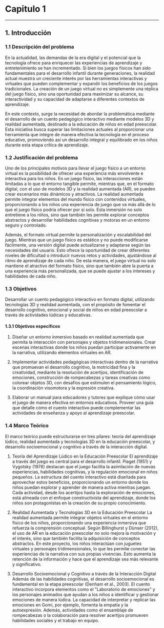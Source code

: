 # Capitulo 1
---
## 1. Introducción

### 1.1 Descripción del problema
En la actualidad, las demandas de la era digital y el potencial que la tecnología ofrece para enriquecer las experiencias de aprendizaje y entretenimiento se han incrementado. Si bien los juegos físicos han sido fundamentales para el desarrollo infantil durante generaciones, la realidad actual muestra un creciente interés por las herramientas interactivas y virtuales que pueden complementar y expandir los beneficios de los juegos tradicionales. La creación de un juego virtual no es simplemente una réplica del juego físico, sino una oportunidad para maximizar su alcance, su interactividad y su capacidad de adaptarse a diferentes contextos de aprendizaje. 

En este contexto, surge la necesidad de abordar la problemática mediante el desarrollo de un cuento pedagógico interactivo mediante modelos 3D y realidad aumentada, destinado a la educación de niños en edad preescolar. Esta iniciativa busca superar las limitaciones actuales al proporcionar una herramienta que integre de manera efectiva la tecnología en el proceso educativo, promoviendo así un desarrollo integral y equilibrado en los niños durante esta etapa crítica de aprendizaje.

### 1.2 Justificación del problema
Uno de los principales motivos para llevar el juego físico a un entorno virtual es la posibilidad de ofrecer una experiencia más envolvente e interactiva para los niños. En un juego físico, las interacciones están limitadas a lo que el entorno tangible permite, mientras que, en el formato digital, con el uso de modelos 3D y la realidad aumentada (AR), se pueden crear escenarios más dinámicos y atractivos. La realidad aumentada permite integrar elementos del mundo físico con contenidos virtuales, proporcionando a los niños una experiencia de juego que va más allá de lo que el juego físico podría ofrecer por sí solo. Esta inmersión no solo entretiene a los niños, sino que también les permite explorar conceptos abstractos y desarrollar habilidades cognitivas y motoras en un entorno seguro y controlado. 

Además, el formato virtual permite la personalización y escalabilidad del juego. Mientras que un juego físico es estático y no puede modificarse fácilmente, una versión digital puede actualizarse y adaptarse según las necesidades del usuario. Esto ofrece la oportunidad de crear diferentes niveles de dificultad o introducir nuevos retos y actividades, ajustándose al ritmo de aprendizaje de cada niño. De esta manera, el juego virtual no solo mantiene el atractivo del formato físico, sino que también abre la puerta a una experiencia más personalizada, que se puede ajustar a los intereses y habilidades de cada niño.

### 1.3 Objetivos
Desarrollar un cuento pedagógico interactivo en formato digital, utilizando tecnologías 3D y realidad aumentada, con el propósito de fomentar el desarrollo cognitivo, emocional y social de niños en edad preescolar a través de actividades lúdicas y educativas.

#### 1.3.1 Objetivos específicos
1. Diseñar un entorno inmersivo basado en realidad aumentada que permita la interacción con personajes y objetos tridimensionales.
Crear escenas interactivas donde los niños puedan participar activamente en la narrativa, utilizando elementos virtuales en AR.

2. Implementar actividades pedagógicas interactivas dentro de la narrativa que promuevan el desarrollo cognitivo, la motricidad fina y la creatividad, mediante la resolución de acertijos, identificación de emociones, construcción de rompecabezas y tareas creativas como colorear objetos 3D, con desafíos que estimulen el pensamiento lógico, la coordinación visomotora y la expresión creativa.

3. Elaborar un manual para educadores y tutores que explique cómo usar el juego de manera efectiva en entornos educativos.
Proveer una guía que detalle cómo el cuento interactivo puede complementar las actividades de enseñanza y apoyo al aprendizaje preescolar.

### 1.4 Marco Teórico
El marco teórico puede estructurarse en tres pilares: teoría del aprendizaje lúdico, realidad aumentada y tecnologías 3D en la educación preescolar, y desarrollo socioemocional y cognitivo a través de la interacción digital.

1. Teoría del Aprendizaje Lúdico en la Educación Preescolar
El aprendizaje a través del juego es central para el desarrollo infantil. Piaget (1951) y Vygotsky (1978) destacan que el juego facilita la asimilación de nuevas experiencias, habilidades cognitivas, y la regulación emocional en niños pequeños. La estructura del cuento interactivo está diseñada para aprovechar estos beneficios, proporcionando un entorno donde los niños puedan explorar y aprender de manera activa mientras juegan. Cada actividad, desde los acertijos hasta la exploración de emociones, está alineada con el enfoque constructivista del aprendizaje, donde los niños son protagonistas en la creación de su propio conocimiento.

2. Realidad Aumentada y Tecnologías 3D en la Educación Preescolar
La realidad aumentada permite integrar objetos virtuales en el entorno físico de los niños, proporcionando una experiencia inmersiva que refuerza la comprensión conceptual. Según Billinghurst y Dünser (2012), el uso de AR en la educación preescolar no solo mejora la motivación y el interés, sino que también facilita la adquisición de conceptos abstractos. En este proyecto, los niños interactúan con juguetes virtuales y personajes tridimensionales, lo que les permite conectar las experiencias de la narrativa con sus propias vivencias. Esto aumenta la retención de la información y hace que el aprendizaje sea más relevante y significativo.

3. Desarrollo Socioemocional y Cognitivo a través de la Interacción Digital
Además de las habilidades cognitivas, el desarrollo socioemocional es fundamental en la etapa preescolar (Denham et al., 2003). El cuento interactivo incorpora elementos como el "Laboratorio de emociones" y los personajes animados que ayudan a los niños a identificar y gestionar emociones de manera lúdica. La capacidad de interpretar y replicar las emociones en Gomi, por ejemplo, fomenta la empatía y la autoexpresión. Además, actividades como el ensamblaje de rompecabezas o la colaboración para resolver acertijos promueven habilidades sociales y el trabajo en equipo.
